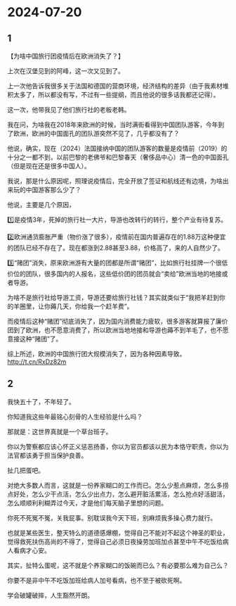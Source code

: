# 2024-07-20

## 1

【为啥中国旅行团疫情后在欧洲消失了？】

上次在汉堡见到的阿峰，这一次又见到了。

上一次他告诉我很多关于法国和德国的营商环境，经济结构的差异（由于我素材堆积太多了，所以都没有写，不过有一些提纲，而且他说的很多话我都还记得）。

这一次，他带我见了他们旅行社的老板老韩。

我在问，为啥我在2018年来欧洲的时候，当时满街看得到中国团队游客，今年到了欧洲，欧洲的中国面孔的团队游突然不见了，几乎都没有了？

他说，确实，现在（2024）法国接纳中国的团队游客的数量是疫情前（2019）的十分之一都不到，以前巴黎的老佛爷和巴黎春天（奢侈品中心）清一色的中国面孔（但是现在还是很多中国人）。

我说，那是什么原因呢，照理说疫情后，完全开放了签证和航线还有边境，为啥出来玩的中国游客那么少了？

他说，主要是几个原因，

1️⃣是疫情3年，死掉的旅行社一大片，导游也改转行的转行，整个产业有待复苏。

2️⃣欧洲通货膨胀严重（物价涨了很多），疫情前在国内普遍存在的1.88万这种便宜的团队已经不存在了。现在都涨到2.88甚至3.88，价格高了，来的人自然少了。

3️⃣“赌团”消失，原来欧洲游有大量的团都是所谓“赌团”，比如旅行社挂牌一个很低价位的团队，很多国内的人报名，这些低价团的团员就会“卖给”欧洲当地的地接或者导游。

为啥不是旅行社给导游工资，导游还要给旅行社钱？其实就类似于“我把羊赶到你的羊圈里，让你薅几天，你给我一个赶羊费”。

而疫情后这种“赌团”彻底消失了，因为国内消费能力疲软，很多游客就算报了廉价团到了欧洲，也不愿意消费了，所以欧洲当地地接和导游也薅不到羊毛了，也不愿意接这种“赌团”了。

综上所述，欧洲的中国旅行团大规模消失了，因为各种因素导致。http://t.cn/RxDz82m

## 2

我快五十了，不年轻了。

你知道我这些年最铭心刻骨的人生经验是什么吗？

那就是：这世界真就是一个草台班子。

你以为警察都应该心怀正义惩恶扬善，你以为官员都该以民为本恪守职责，你以为法官都该勇于担当保护良善。

扯几把蛋吧。

对绝大多数人而言，这就是一份养家糊口的工作而已。怎么少惹点麻烦，怎么多捞点好处，怎么少干点活，怎么少出点力，怎么避开脏活累活，怎么抢点好活甜活，怎么顺顺利利糊弄过今天，才是他们每天脑子里想的问题。

你死不死冤不冤，关我屁事。别耽误我今天下班，别麻烦我多操心费力就行。

也就是某些医生，整天特么的道德感爆棚，觉得自己不能对不起这个神圣的职业，觉得救死扶伤高尚的不得了，觉得自己必须日夜操劳加班加点甚至中午不吃饭给病人看病才心安。

其实，扯特么蛋呢，这不就是个养家糊口的饭碗而已么？有必要那么难为自己么？

你要不是非中午不吃饭加班给病人加号看病，也不至于被砍死啊。

学会破罐破摔，人生豁然开朗。

